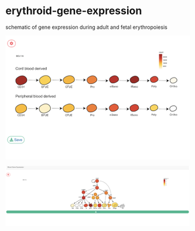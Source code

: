 # erythroid-gene-expression
 schematic of gene expression during adult and fetal erythropoiesis 

![](/example/image.png)
<br/>

![](/example/image2.png)
